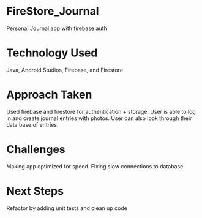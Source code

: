 # FireStore_Journal
Personal Journal app with firebase auth

# Technology Used
Java, Android Studios, Firebase, and Firestore

# Approach Taken
Used firebase and firestore for authentication + storage. User is able to log in and create journal entries with photos. User can also look through their data base of entries.

# Challenges
Making app optimized for speed. Fixing slow connections to database.

# Next Steps
Refactor by adding unit tests and clean up code
